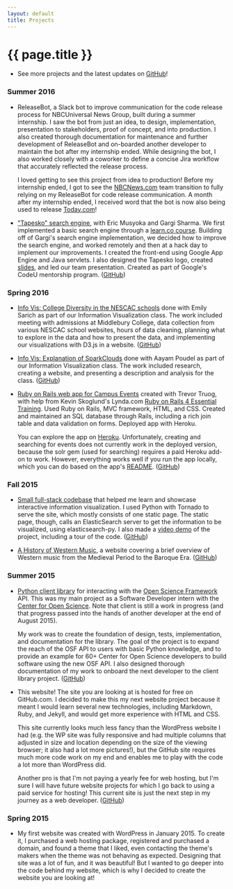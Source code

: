```yaml
---
layout: default
title: Projects
---
```

# {{ page.title }}

* See more projects and the latest updates on [GitHub](https://github.com/jamiehand)!

### Summer 2016

* ReleaseBot, a Slack bot to improve communication for the code
  release process for NBCUniversal News Group, built during a summer internship.
  I saw the bot from just an idea, to design, implementation, presentation to
  stakeholders, proof of concept, and into production. I also
  created thorough documentation for maintenance and further development of
  ReleaseBot and on-boarded another developer to maintain the bot after my
  internship ended. While designing the bot, I also worked closely with a
  coworker to define a concise Jira workflow that accurately reflected
  the release process.

  I loved getting to see this project from idea to production!
  Before my internship ended, I got to see the
  [NBCNews.com](http://www.nbcnews.com/) team transition to
  fully relying on my ReleaseBot
  for code release communication. A month after my internship ended, I received
  word that the bot is now also being used to release
  [Today.com](http://www.today.com/)!

* ["Tapesko" search engine](https://github.com/mutuarization/codeu-tapesko-new),
  with Eric Musyoka and Gargi Sharma. We
  first implemented a basic search engine through a
  [learn.co course](https://learn.co/tracks/java-cs/). Building off of Gargi's
  search engine implementation, we decided how to
  improve the search engine, and worked remotely and then at a hack day to
  implement our improvements. I created the front-end using Google App Engine
  and Java servlets. I also designed the Tapesko logo, created
  [slides](./tapesko/slides.pdf), and led our team presentation.
  Created as part of Google's CodeU mentorship program.
  ([GitHub](https://github.com/mutuarization/codeu-tapesko-new))

### Spring 2016


* [Info Vis: College Diversity in the NESCAC schools](./infovis-collegediversity/)
  done with Emily Sarich as part of our Information Visualization class. The work
  included meeting with admissions at Middlebury College, data collection from
  various NESCAC school websites, hours of data cleaning, planning what to explore
  in the data and how to present the data, and implementing our visualizations
  with D3.js in a website.
  ([GitHub](https://github.com/jamiehand/infovis-collegediversity))

* [Info Vis: Explanation of SparkClouds](./infovis-sparkclouds/)
  done with Aayam Poudel as part of our Information Visualization class. The work
  included research, creating a website, and presenting a description and
  analysis for the class.
  ([GitHub](https://github.com/jamiehand/infovis-sparkclouds))

* [Ruby on Rails web app for Campus Events](https://peaceful-harbor-11027.herokuapp.com/)
  created with Trevor Truog, with help from Kevin Skoglund's Lynda.com
  [Ruby on Rails 4 Essential Training](https://www.lynda.com/Ruby-Rails-tutorials/Ruby-Rails-4-Essential-Training/139989-2.html).
  Used Ruby on Rails, MVC framework, HTML, and CSS. Created and maintained
  an SQL database through Rails, including a rich join table and data
  validation on forms. Deployed app with Heroku.

  You can explore the app on [Heroku](https://peaceful-harbor-11027.herokuapp.com/).
  Unfortunately,
  creating and searching for events does not currently work in the deployed
  version, because the solr gem (used for searching)
  requires a paid Heroku add-on to work. However, everything works
  well if you run the app locally, which you can do based on the app's
  [README](https://github.com/truogtr/CampusEvents/blob/master/README.rdoc). ([GitHub](https://github.com/truogtr/CampusEvents))

### Fall 2015

* [Small full-stack codebase](https://github.com/jamiehand/learning-tornado)
  that helped me learn and showcase interactive information visualization. I used Python
  with Tornado to serve the site, which mostly consists of one static page. The
  static page, though, calls an ElasticSearch server to get the information to
  be visualized, using elasticsearch-py. I also made a [video demo](https://youtu.be/JJ6BN8t3a1Y)
  of the project, including a tour of the code.
  ([GitHub](https://github.com/jamiehand/learning-tornado))

* [A History of Western Music](./history-of-western-music), a
  website covering a brief overview of Western music from the Medieval Period
  to the Baroque Era.
  ([GitHub](https://github.com/jamiehand/jamiehand.github.io/tree/master/projects/history-of-western-music))

### Summer 2015

* [Python client library](https://github.com/jamiehand/osf_api_v2_client)
  for interacting with the [Open Science Framework](https://osf.io) API.
  This was my main project as a Software Developer intern
  with the [Center for Open Science](http://centerforopenscience.org).
  Note that client is still a work in progress (and that progress
  passed into the hands of another developer at the end of
  August 2015).

  My work was to create the foundation of design, tests,
  implementation, and documentation for the library. The goal of the project
  is to expand the reach of the OSF API to users with basic Python knowledge,
  and to provide an example for 60+ Center for Open Science developers to build
  software using the new OSF API. I also designed thorough documentation of my
  work to onboard the next developer to the client library project.
  ([GitHub](https://github.com/jamiehand/osf_api_v2_client))

* This website! The site you are looking at is hosted for free on GitHub.com. I
  decided to make this my next website project because it meant
  I would learn several new technologies, including Markdown, Ruby, and Jekyll,
  and would get more experience with HTML and CSS.

  This site currently looks much less fancy than the WordPress website I had (e.g.
  the WP site was fully responsive and had multiple columns that adjusted in size
  and location depending on the size of the viewing browser; it also had a lot
  more pictures!), but the GitHub site
  requires much more code work on my end and enables me to play with the code
  a lot more than WordPress did.  

  Another pro is that I'm not paying a yearly fee for web hosting, but I'm sure
  I will have future website projects for which I go back to using a paid service
  for hosting! This current site is just the next step in my journey as a
  web developer. ([GitHub](https://github.com/jamiehand/jamiehand.github.io))


### Spring 2015

  * My first website was created with WordPress in January 2015. To create it, I
    purchased a web hosting package, registered and purchased a domain, and found a
    theme that I liked, even contacting the theme's makers when the theme
    was not behaving as expected. Designing that site was a lot of fun, and it was
    beautiful! But I wanted to go deeper into the code behind my website, which is
    why I decided to create the website you are looking at!
